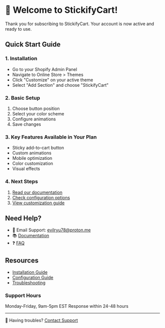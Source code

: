 # 🎉 Welcome to StickifyCart! 

Thank you for subscribing to StickifyCart. Your account is now active and ready to use.

## Quick Start Guide

### 1. Installation
- Go to your Shopify Admin Panel
- Navigate to Online Store > Themes
- Click "Customize" on your active theme
- Select "Add Section" and choose "StickifyCart"

### 2. Basic Setup
1. Choose button position
2. Select your color scheme
3. Configure animations
4. Save changes

### 3. Key Features Available in Your Plan
- Sticky add-to-cart button
- Custom animations
- Mobile optimization
- Color customization
- Visual effects

### 4. Next Steps
1. [Read our documentation](../docs/installation.md)
2. [Check configuration options](../docs/configuration.md)
3. [View customization guide](../docs/customization.md)

## Need Help?

- 📧 Email Support: evilryu78@proton.me
- 📚 [Documentation](../README.md)
- ❓ [FAQ](../docs/faq.md)

## Resources
- [Installation Guide](../docs/installation.md)
- [Configuration Guide](../docs/configuration.md)
- [Troubleshooting](../docs/troubleshooting.md)

### Support Hours
Monday-Friday, 9am-5pm EST
Response within 24-48 hours

---

🔧 Having troubles? [Contact Support](mailto:evilryu78@proton.me)
